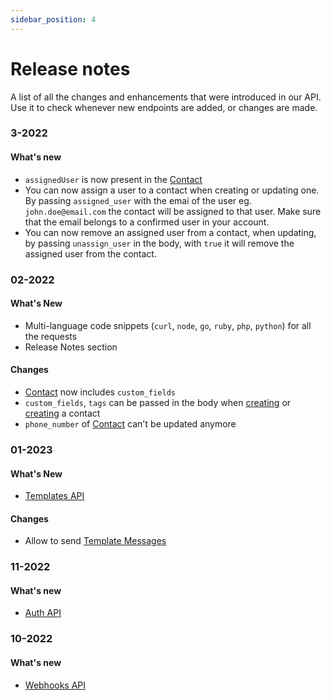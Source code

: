 ```yaml
---
sidebar_position: 4
---
```


# Release notes

A list of all the changes and enhancements that were introduced in our API. Use it to check whenever new endpoints are added, or changes are made.

### 3-2022

#### What's new

- `assignedUser` is now present in the [Contact](/api_reference/object_types/contact)
- You can now assign a user to a contact when creating or updating one. By passing `assigned_user` with the emai of the user eg. `john.doe@email.com` the contact will be assigned to that user. Make sure that the email belongs to a confirmed user in your account.
- You can now remove an assigned user from a contact, when updating, by passing `unassign_user` in the body, with `true` it will remove the assigned user from the contact.

### 02-2022

#### What's New

- Multi-language code snippets (`curl`, `node`, `go`, `ruby`, `php`, `python`) for all the requests
- Release Notes section

#### Changes

- [Contact](/api_reference/object_types/contact) now includes `custom_fields`
- `custom_fields`, `tags` can be passed in the body when [creating](/api_reference/contacts_api/post_contacts) or [creating](/api_reference/contacts_api/post_contacts) a contact
- `phone_number` of [Contact](/api_reference/object_types/contact) can't be updated anymore

### 01-2023

#### What's New

- [Templates API](/api_reference/template_messages_api/introduction)

#### Changes

- Allow to send [Template Messages](/api_reference/messages_api/post_send_messages#send-template-messages)

### 11-2022

#### What's new

- [Auth API](/api_reference/auth_api/introduction)

### 10-2022

#### What's new

- [Webhooks API](/api_reference/webhooks_api/introduction)
